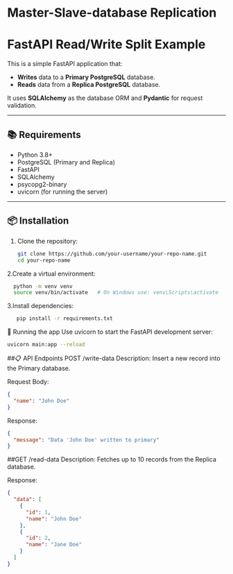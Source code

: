 # Master-Slave-database Replication

# FastAPI Read/Write Split Example

This is a simple FastAPI application that:
- **Writes** data to a **Primary PostgreSQL** database.
- **Reads** data from a **Replica PostgreSQL** database.

It uses **SQLAlchemy** as the database ORM and **Pydantic** for request validation.

---

## 📚 Requirements

- Python 3.8+
- PostgreSQL (Primary and Replica)
- FastAPI
- SQLAlchemy
- psycopg2-binary
- uvicorn (for running the server)

---

## 📦 Installation

1. Clone the repository:
   ```bash
   git clone https://github.com/your-username/your-repo-name.git
   cd your-repo-name
   ```
2.Create a virtual environment:
```bash
  python -m venv venv
  source venv/bin/activate   # On Windows use: venv\Scripts\activate
```

3.Install dependencies:
```bash
   pip install -r requirements.txt
```

🚀 Running the app
Use uvicorn to start the FastAPI development server:
```bash
uvicorn main:app --reload
```

##📋 API Endpoints
POST /write-data
Description:
Insert a new record into the Primary database.

Request Body:
```json
{
  "name": "John Doe"
}
```
Response:
```json
{
  "message": "Data 'John Doe' written to primary"
}
```

##GET /read-data
Description:
Fetches up to 10 records from the Replica database.

Response:
```json
{
  "data": [
    {
      "id": 1,
      "name": "John Doe"
    },
    {
      "id": 2,
      "name": "Jane Doe"
    }
  ]
}
```

